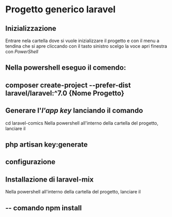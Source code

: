 # Progetto generico laravel

## Inizializzazione

Entrare nela cartella dove si vuole inizializzare il progetto e con il menu a tendina che si apre cliccando con il tasto sinistro scelgo la voce apri finestra con *PowerShell*

Nella powershell eseguo il comendo:
---
composer create-project --prefer-dist laravel/laravel:^7.0 {Nome Progetto}
---
Generare l'*l'app key* lanciando il comando
---
cd laravel-comics Nella powershell all'interno della cartella del progetto, lanciare il 

php artisan key:generate
---

## configurazione


## Installazione di laravel-mix

Nella powershell all'interno della cartella del progetto, lanciare il 

--
comando npm install
--
